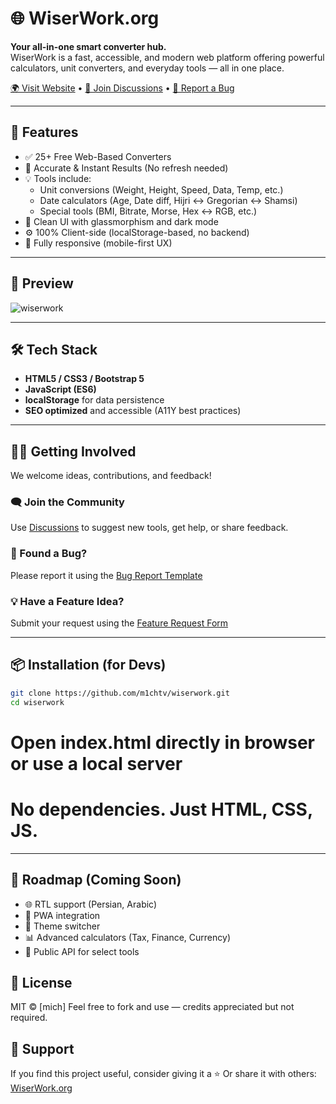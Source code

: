 # 🌐 WiserWork.org

**Your all-in-one smart converter hub.**  
WiserWork is a fast, accessible, and modern web platform offering powerful calculators, unit converters, and everyday tools — all in one place.

[🌍 Visit Website](https://wiserwork.org) • [🧠 Join Discussions](https://github.com/m1chtv/mich-WiserWork/discussions) • [🐛 Report a Bug](https://github.com/m1chtv/mich-WiserWork/issues/new?template=bug_report.md)

---

## 🚀 Features

- ✅ 25+ Free Web-Based Converters
- 🎯 Accurate & Instant Results (No refresh needed)
- 💡 Tools include:
  - Unit conversions (Weight, Height, Speed, Data, Temp, etc.)
  - Date calculators (Age, Date diff, Hijri ↔ Gregorian ↔ Shamsi)
  - Special tools (BMI, Bitrate, Morse, Hex ↔ RGB, etc.)
- 🧊 Clean UI with glassmorphism and dark mode
- ⚙️ 100% Client-side (localStorage-based, no backend)
- 📱 Fully responsive (mobile-first UX)

---

## 📸 Preview

![wiserwork](https://wiserwork.org/assets/og-image.jpg)

---

## 🛠 Tech Stack

- **HTML5 / CSS3 / Bootstrap 5**
- **JavaScript (ES6)**
- **localStorage** for data persistence
- **SEO optimized** and accessible (A11Y best practices)

---

## 🧑‍💻 Getting Involved

We welcome ideas, contributions, and feedback!

### 🗨️ Join the Community
Use [Discussions](https://github.com/m1chtv/mich-WiserWork/discussions) to suggest new tools, get help, or share feedback.

### 🐞 Found a Bug?
Please report it using the [Bug Report Template](https://github.com/m1chtv/mich-WiserWork/issues/new?template=bug_report.md)

### 💡 Have a Feature Idea?
Submit your request using the [Feature Request Form](https://github.com/m1chtv/mich-WiserWork/issues/new?template=feature_request.md)

---

## 📦 Installation (for Devs)

```bash
git clone https://github.com/m1chtv/wiserwork.git
cd wiserwork
```

# Open index.html directly in browser or use a local server
# No dependencies. Just HTML, CSS, JS.

---

## 🔮 Roadmap (Coming Soon)

- 🌐 RTL support (Persian, Arabic)
- 📲 PWA integration
- 🌈 Theme switcher
- 📊 Advanced calculators (Tax, Finance, Currency)
- 📡 Public API for select tools

## 📄 License
MIT © [mich]
Feel free to fork and use — credits appreciated but not required.

## 🌟 Support
If you find this project useful, consider giving it a ⭐️
Or share it with others: [WiserWork.org](https://github.com/m1chtv/mich-WiserWork)
